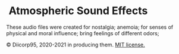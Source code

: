 # <img alt="" src="https://win98icons.alexmeub.com/icons/png/wia_img_gray-1.png">&nbsp;Atmospheric Sound Effects
These audio files were created for nostalgia; anemoia; for senses of physical and moral influence; bring feelings of different odors;

:copyright: Diicorp95, 2020-2021 in producing them. [MIT license.](https://diicorp95.mit-license.org)
